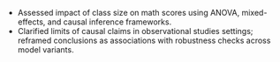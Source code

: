 - Assessed impact of class size on math scores using ANOVA, mixed-effects, and causal inference frameworks.
- Clarified limits of causal claims in observational studies settings; reframed conclusions as associations with robustness checks across model variants.
